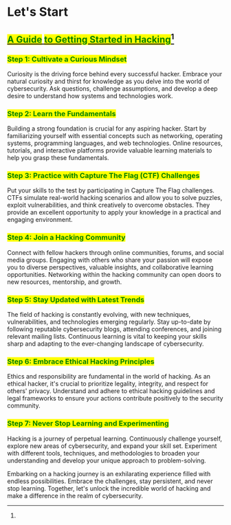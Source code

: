 # Let's Start

## [<mark style="color:green;">**A Guide**</mark> <mark style="color:green;">**to Getting Started in Hacking**</mark>](#user-content-fn-1)[^1]

### <mark style="color:green;">**Step 1: Cultivate a Curious Mindset**</mark>

Curiosity is the driving force behind every successful hacker. Embrace your natural curiosity and thirst for knowledge as you delve into the world of cybersecurity. Ask questions, challenge assumptions, and develop a deep desire to understand how systems and technologies work.

### <mark style="color:green;">Step 2: Learn the Fundamentals</mark>

Building a strong foundation is crucial for any aspiring hacker. Start by familiarizing yourself with essential concepts such as networking, operating systems, programming languages, and web technologies. Online resources, tutorials, and interactive platforms provide valuable learning materials to help you grasp these fundamentals.

### <mark style="color:green;">Step 3: Practice with Capture The Flag (CTF) Challenges</mark>

Put your skills to the test by participating in Capture The Flag challenges. CTFs simulate real-world hacking scenarios and allow you to solve puzzles, exploit vulnerabilities, and think creatively to overcome obstacles. They provide an excellent opportunity to apply your knowledge in a practical and engaging environment.

### <mark style="color:green;">Step 4: Join a Hacking Community</mark>

Connect with fellow hackers through online communities, forums, and social media groups. Engaging with others who share your passion will expose you to diverse perspectives, valuable insights, and collaborative learning opportunities. Networking within the hacking community can open doors to new resources, mentorship, and growth.

### <mark style="color:green;">Step 5: Stay Updated with Latest Trends</mark>

The field of hacking is constantly evolving, with new techniques, vulnerabilities, and technologies emerging regularly. Stay up-to-date by following reputable cybersecurity blogs, attending conferences, and joining relevant mailing lists. Continuous learning is vital to keeping your skills sharp and adapting to the ever-changing landscape of cybersecurity.

### <mark style="color:green;">Step 6: Embrace Ethical Hacking Principles</mark>

Ethics and responsibility are fundamental in the world of hacking. As an ethical hacker, it's crucial to prioritize legality, integrity, and respect for others' privacy. Understand and adhere to ethical hacking guidelines and legal frameworks to ensure your actions contribute positively to the security community.

### <mark style="color:green;">Step 7: Never Stop Learning and Experimenting</mark>

Hacking is a journey of perpetual learning. Continuously challenge yourself, explore new areas of cybersecurity, and expand your skill set. Experiment with different tools, techniques, and methodologies to broaden your understanding and develop your unique approach to problem-solving.

Embarking on a hacking journey is an exhilarating experience filled with endless possibilities. Embrace the challenges, stay persistent, and never stop learning. Together, let's unlock the incredible world of hacking and make a difference in the realm of cybersecurity.

[^1]: 
